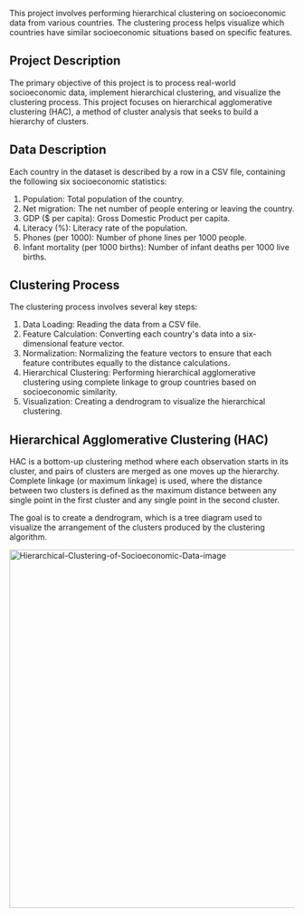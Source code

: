 This project involves performing hierarchical clustering on socioeconomic data from various countries. The clustering process helps visualize which countries have similar socioeconomic situations based on specific features.

## Project Description

The primary objective of this project is to process real-world socioeconomic data, implement hierarchical clustering, and visualize the clustering process. This project focuses on hierarchical agglomerative clustering (HAC), a method of cluster analysis that seeks to build a hierarchy of clusters.

## Data Description
Each country in the dataset is described by a row in a CSV file, containing the following six socioeconomic statistics:

  1. Population: Total population of the country.
  2. Net migration: The net number of people entering or leaving the country.
  3. GDP ($ per capita): Gross Domestic Product per capita.
  4. Literacy (%): Literacy rate of the population.
  5. Phones (per 1000): Number of phone lines per 1000 people.
  6. Infant mortality (per 1000 births): Number of infant deaths per 1000 live births.


## Clustering Process
The clustering process involves several key steps:

  1. Data Loading: Reading the data from a CSV file.
  2. Feature Calculation: Converting each country's data into a six-dimensional feature vector.
  3. Normalization: Normalizing the feature vectors to ensure that each feature contributes equally to the distance calculations.
  4. Hierarchical Clustering: Performing hierarchical agglomerative clustering using complete linkage to group countries based on socioeconomic similarity.
  5. Visualization: Creating a dendrogram to visualize the hierarchical clustering.

## Hierarchical Agglomerative Clustering (HAC)
HAC is a bottom-up clustering method where each observation starts in its cluster, and pairs of clusters are merged as one moves up the hierarchy. Complete linkage (or maximum linkage) is used, where the distance between two clusters is defined as the maximum distance between any single point in the first cluster and any single point in the second cluster.

The goal is to create a dendrogram, which is a tree diagram used to visualize the arrangement of the clusters produced by the clustering algorithm.

<img width="632" alt="Hierarchical-Clustering-of-Socioeconomic-Data-image" src="https://github.com/sumin910han/Hierarchical-Clustering-of-Socioeconomic-Data/assets/153245618/6c81281b-e0b6-493b-8ffa-b4cfc6387303">

